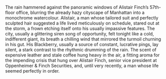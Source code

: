 The rain hammered against the panoramic windows of Alistair Finch’s 57th-floor office, blurring the already hazy cityscape of Manhattan into a monochrome watercolour.  Alistair, a man whose tailored suit and perfectly sculpted hair suggested a life lived meticulously on schedule, stared out at the storm, a frown etching itself onto his usually impassive features.  The city, usually a glittering siren song of opportunity, felt tonight like a cold, indifferent giant, its breath a chilling wind that mirrored the turmoil churning in his gut.  His Blackberry, usually a source of constant, lucrative pings, lay silent, a stark contrast to the rhythmic drumming of the rain.  The scent of expensive leather and stale coffee hung heavy in the air, a fitting aroma for the impending crisis that hung over Alistair Finch, senior vice president at Oppenheimer & Finch Securities, and, until very recently, a man whose life seemed perfectly in order.

